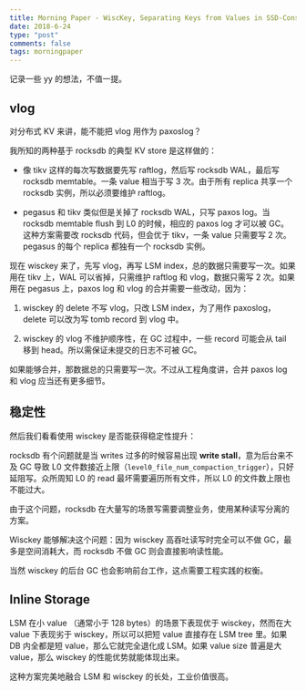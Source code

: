 ```yaml
---
title: Morning Paper - WiscKey, Separating Keys from Values in SSD-Conscious Storage
date: 2018-6-24
type: "post"
comments: false
tags: morningpaper
---
```


记录一些 yy 的想法，不值一提。

## vlog

对分布式 KV 来讲，能不能把 vlog 用作为 paxoslog？

我所知的两种基于 rocksdb 的典型 KV store 是这样做的：

- 像 tikv 这样的每次写数据要先写 raftlog，然后写 rocksdb WAL，最后写 rocksdb memtable。一条 value 相当于写 3 次。由于所有 replica 共享一个 rocksdb 实例，所以必须要维护 raftlog。

- pegasus 和 tikv 类似但是关掉了 rocksdb WAL，只写 paxos log。当 rocksdb memtable flush 到 L0 的时候，相应的 paxos log 才可以被 GC。这种方案需要改 rocksdb 代码，但会优于 tikv，一条 value 只需要写 2 次。pegasus 的每个 replica 都独有一个 rocksdb 实例。

现在 wisckey 来了，先写 vlog，再写 LSM index，总的数据只需要写一次。如果用在 tikv 上，WAL 可以省掉，只需维护 raftlog 和 vlog，数据只需写 2 次。如果用在 pegasus 上，paxos log 和 vlog 的合并需要一些改动，因为：

1. wisckey 的 delete 不写 vlog，只改 LSM index，为了用作 paxoslog，delete 可以改为写 tomb record 到 vlog 中。

2. wisckey 的 vlog 不维护顺序性，在 GC 过程中，一些 record 可能会从 tail 移到 head。所以需保证未提交的日志不可被 GC。

如果能够合并，那数据总的只需要写一次。不过从工程角度讲，合并 paxos log 和 vlog 应当还有更多细节。

## 稳定性

然后我们看看使用 wisckey 是否能获得稳定性提升：

rocksdb 有个问题就是当 writes 过多的时候容易出现 **write stall**，意为后台来不及 GC 导致 L0 文件数接近上限（`level0_file_num_compaction_trigger`），只好延阻写。众所周知 L0 的 read 最坏需要遍历所有文件，所以 L0 的文件数上限也不能过大。

由于这个问题，rocksdb 在大量写的场景写需要调整业务，使用某种读写分离的方案。

Wisckey 能够解决这个问题：因为 wisckey 高吞吐读写时完全可以不做 GC，最多是空间消耗大，而 rocksdb 不做 GC 则会直接影响读性能。

当然 wisckey 的后台 GC 也会影响前台工作，这点需要工程实践的权衡。

## Inline Storage
LSM 在小 value （通常小于 128 bytes）的场景下表现优于 wisckey，然而在大 value 下表现劣于 wisckey，所以可以把短 value 直接存在 LSM tree 里。如果 DB 内全都是短 value，那么它就完全退化成 LSM。如果 value size 普遍是大 value，那么 wisckey 的性能优势就能体现出来。

这种方案完美地融合 LSM 和 wisckey 的长处，工业价值很高。
